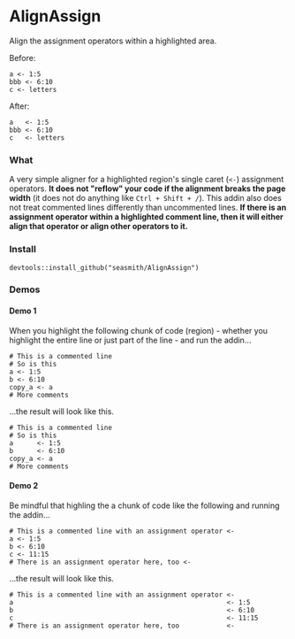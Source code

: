 # AlignAssign

Align the assignment operators within a highlighted area.

Before:
```{r}
a <- 1:5
bbb <- 6:10
c <- letters
```

After:
```{r}
a   <- 1:5
bbb <- 6:10
c   <- letters
```

### What
A very simple aligner for a highlighted region's single caret (`<-`) assignment operators. __It does not "reflow" your code if the alignment breaks the page width__ (it does not do anything like `Ctrl + Shift + /`). This addin also does not treat commented lines differently than uncommented lines. __If there is an assignment operator within a highlighted comment line, then it will either align that operator or align other operators to it.__

### Install
`devtools::install_github("seasmith/AlignAssign")`

### Demos

#### Demo 1
When you highlight the following chunk of code (region) - whether you highlight the entire line or just part of the line - and run the addin...
```{r}
# This is a commented line
# So is this
a <- 1:5
b <- 6:10
copy_a <- a
# More comments
```

...the result will look like this.
```{r}
# This is a commented line
# So is this
a      <- 1:5
b      <- 6:10
copy_a <- a
# More comments
```

#### Demo 2
Be mindful that highling the a chunk of code like the following and running the addin...
```{r}
# This is a commented line with an assignment operator <-
a <- 1:5
b <- 6:10
c <- 11:15
# There is an assignment operator here, too <-
```

...the result will look like this.
```{r}
# This is a commented line with an assignment operator <-
a                                                      <- 1:5
b                                                      <- 6:10
c                                                      <- 11:15
# There is an assignment operator here, too            <-
```
